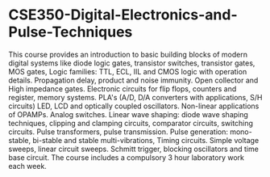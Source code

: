 # CSE350-Digital-Electronics-and-Pulse-Techniques

This course provides an introduction to basic building blocks of modern digital systems like diode logic gates, transistor switches, transistor gates, MOS gates, Logic families: TTL, ECL, IIL and CMOS logic with operation details. Propagation delay, product and noise immunity. Open collector and High impedance gates. Electronic circuits for flip flops, counters and register, memory systems. PLA's (A/D, D/A converters with applications, S/H circuits) LED, LCD and optically coupled oscillators. Non-linear applications of OPAMPs. Analog switches. Linear wave shaping: diode wave shaping techniques, clipping and clamping circuits, comparator circuits, switching circuits. Pulse transformers, pulse transmission. Pulse generation: mono-stable, bi-stable and stable multi-vibrations, Timing circuits. Simple voltage sweeps, linear circuit sweeps. Schmitt trigger, blocking oscillators and time base circuit. The course includes a compulsory 3 hour laboratory work each week.
